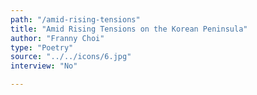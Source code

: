 ```yaml
---
path: "/amid-rising-tensions"
title: "Amid Rising Tensions on the Korean Peninsula"
author: "Franny Choi"
type: "Poetry"
source: "../../icons/6.jpg"
interview: "No"

---
```


